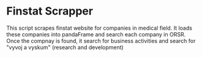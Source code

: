 # Finstat Scrapper
  
This script scrapes finstat website for companies in medical field.
It loads these companies into pandaFrame and search each company in ORSR.
Once the compnay is found, it search for business activities and search for "vyvoj a vyskum" (research and development)
